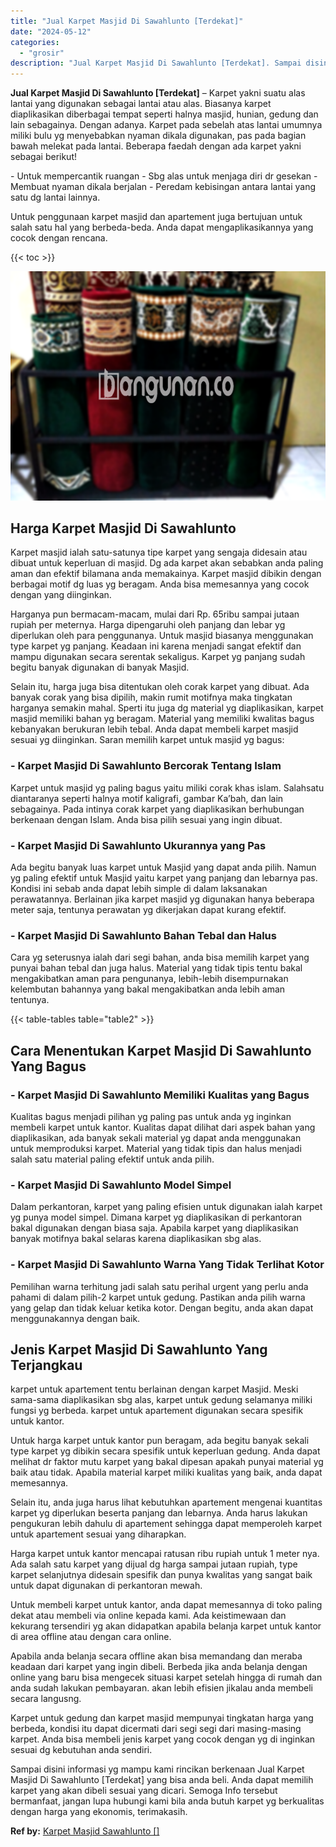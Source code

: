 ```yaml
---
title: "Jual Karpet Masjid Di Sawahlunto [Terdekat]"
date: "2024-05-12"
categories: 
  - "grosir"
description: "Jual Karpet Masjid Di Sawahlunto [Terdekat]. Sampai disini informasi yg mampu kami rincikan berkenaan Jual Karpet Masjid Di Sawahlunto [Terdekat] yang bisa..."
---
```


**Jual Karpet Masjid Di Sawahlunto \[Terdekat\]** – Karpet yakni suatu alas lantai yang digunakan sebagai lantai atau alas. Biasanya karpet diaplikasikan diberbagai tempat seperti halnya masjid, hunian, gedung dan lain sebagainya. Dengan adanya. Karpet pada sebelah atas lantai umumnya miliki bulu yg menyebabkan nyaman dikala digunakan, pas pada bagian bawah melekat pada lantai. Beberapa faedah dengan ada karpet yakni sebagai berikut!

\- Untuk mempercantik ruangan - Sbg alas untuk menjaga diri dr gesekan - Membuat nyaman dikala berjalan - Peredam kebisingan antara lantai yang satu dg lantai lainnya.

Untuk penggunaan karpet masjid dan apartement juga bertujuan untuk salah satu hal yang berbeda-beda. Anda dapat mengaplikasikannya yang cocok dengan rencana.

{{< toc >}}

![Jual Karpet Masjid Di Sawahlunto [Terdekat]](/images/grosir-karpet-murah-38.png)

## Harga Karpet Masjid Di Sawahlunto

Karpet masjid ialah satu-satunya tipe karpet yang sengaja didesain atau dibuat untuk keperluan di masjid. Dg ada karpet akan sebabkan anda paling aman dan efektif bilamana anda memakainya. Karpet masjid dibikin dengan berbagai motif dg luas yg beragam. Anda bisa memesannya yang cocok dengan yang diinginkan.

Harganya pun bermacam-macam, mulai dari Rp. 65ribu sampai jutaan rupiah per meternya. Harga dipengaruhi oleh panjang dan lebar yg diperlukan oleh para penggunanya. Untuk masjid biasanya menggunakan type karpet yg panjang. Keadaan ini karena menjadi sangat efektif dan mampu digunakan secara serentak sekaligus. Karpet yg panjang sudah begitu banyak digunakan di banyak Masjid.

Selain itu, harga juga bisa ditentukan oleh corak karpet yang dibuat. Ada banyak corak yang bisa dipilih, makin rumit motifnya maka tingkatan harganya semakin mahal. Sperti itu juga dg material yg diaplikasikan, karpet masjid memiliki bahan yg beragam. Material yang memiliki kwalitas bagus kebanyakan berukuran lebih tebal. Anda dapat membeli karpet masjid sesuai yg diinginkan. Saran memilih karpet untuk masjid yg bagus:

### \- Karpet Masjid Di Sawahlunto Bercorak Tentang Islam

Karpet untuk masjid yg paling bagus yaitu miliki corak khas islam. Salahsatu diantaranya seperti halnya motif kaligrafi, gambar Ka’bah, dan lain sebagainya. Pada intinya corak karpet yang diaplikasikan berhubungan berkenaan dengan Islam. Anda bisa pilih sesuai yang ingin dibuat.

### \- Karpet Masjid Di Sawahlunto Ukurannya yang Pas

Ada begitu banyak luas karpet untuk Masjid yang dapat anda pilih. Namun yg paling efektif untuk Masjid yaitu karpet yang panjang dan lebarnya pas. Kondisi ini sebab anda dapat lebih simple di dalam laksanakan perawatannya. Berlainan jika karpet masjid yg digunakan hanya beberapa meter saja, tentunya perawatan yg dikerjakan dapat kurang efektif.

### \- Karpet Masjid Di Sawahlunto Bahan Tebal dan Halus

Cara yg seterusnya ialah dari segi bahan, anda bisa memilih karpet yang punyai bahan tebal dan juga halus. Material yang tidak tipis tentu bakal mengakibatkan aman para pengunanya, lebih-lebih disempurnakan kelembutan bahannya yang bakal mengakibatkan anda lebih aman tentunya.

{{< table-tables table="table2" >}}

## Cara Menentukan Karpet Masjid Di Sawahlunto Yang Bagus

### \- Karpet Masjid Di Sawahlunto Memiliki Kualitas yang Bagus

Kualitas bagus menjadi pilihan yg paling pas untuk anda yg inginkan membeli karpet untuk kantor. Kualitas dapat dilihat dari aspek bahan yang diaplikasikan, ada banyak sekali material yg dapat anda menggunakan untuk memproduksi karpet. Material yang tidak tipis dan halus menjadi salah satu material paling efektif untuk anda pilih.

### \- Karpet Masjid Di Sawahlunto Model Simpel

Dalam perkantoran, karpet yang paling efisien untuk digunakan ialah karpet yg punya model simpel. Dimana karpet yg diaplikasikan di perkantoran bakal digunakan dengan biasa saja. Apabila karpet yang diaplikasikan banyak motifnya bakal selaras karena diaplikasikan sbg alas.

### \- Karpet Masjid Di Sawahlunto Warna Yang Tidak Terlihat Kotor

Pemilihan warna terhitung jadi salah satu perihal urgent yang perlu anda pahami di dalam pilih-2 karpet untuk gedung. Pastikan anda pilih warna yang gelap dan tidak keluar ketika kotor. Dengan begitu, anda akan dapat menggunakannya dengan baik.

## Jenis Karpet Masjid Di Sawahlunto Yang Terjangkau

karpet untuk apartement tentu berlainan dengan karpet Masjid. Meski sama-sama diaplikasikan sbg alas, karpet untuk gedung selamanya miliki fungsi yg berbeda. karpet untuk apartement digunakan secara spesifik untuk kantor.

Untuk harga karpet untuk kantor pun beragam, ada begitu banyak sekali type karpet yg dibikin secara spesifik untuk keperluan gedung. Anda dapat melihat dr faktor mutu karpet yang bakal dipesan apakah punyai material yg baik atau tidak. Apabila material karpet miliki kualitas yang baik, anda dapat memesannya.

Selain itu, anda juga harus lihat kebutuhkan apartement mengenai kuantitas karpet yg diperlukan beserta panjang dan lebarnya. Anda harus lakukan pengukuran lebih dahulu di apartement sehingga dapat memperoleh karpet untuk apartement sesuai yang diharapkan.

Harga karpet untuk kantor mencapai ratusan ribu rupiah untuk 1 meter nya. Ada salah satu karpet yang dijual dg harga sampai jutaan rupiah, type karpet selanjutnya didesain spesifik dan punya kwalitas yang sangat baik untuk dapat digunakan di perkantoran mewah.

Untuk membeli karpet untuk kantor, anda dapat memesannya di toko paling dekat atau membeli via online kepada kami. Ada keistimewaan dan kekurang tersendiri yg akan didapatkan apabila belanja karpet untuk kantor di area offline atau dengan cara online.

Apabila anda belanja secara offline akan bisa memandang dan meraba keadaan dari karpet yang ingin dibeli. Berbeda jika anda belanja dengan online yang baru bisa mengecek situasi karpet setelah hingga di rumah dan anda sudah lakukan pembayaran. akan lebih efisien jikalau anda membeli secara langusng.

Karpet untuk gedung dan karpet masjid mempunyai tingkatan harga yang berbeda, kondisi itu dapat dicermati dari segi segi dari masing-masing karpet. Anda bisa membeli jenis karpet yang cocok dengan yg di inginkan sesuai dg kebutuhan anda sendiri.

Sampai disini informasi yg mampu kami rincikan berkenaan Jual Karpet Masjid Di Sawahlunto \[Terdekat\] yang bisa anda beli. Anda dapat memilih karpet yang akan dibeli sesuai yang dicari. Semoga Info tersebut bermanfaat, jangan lupa hubungi kami bila anda butuh karpet yg berkualitas dengan harga yang ekonomis, terimakasih.

**Ref by:**  [Karpet Masjid Sawahlunto []](https://id.wikipedia.org/wiki/Karpet)
